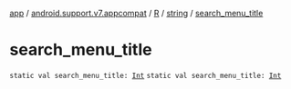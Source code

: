 [app](../../../index.md) / [android.support.v7.appcompat](../../index.md) / [R](../index.md) / [string](index.md) / [search_menu_title](.)

# search_menu_title

`static val search_menu_title: `[`Int`](https://kotlinlang.org/api/latest/jvm/stdlib/kotlin/-int/index.html)
`static val search_menu_title: `[`Int`](https://kotlinlang.org/api/latest/jvm/stdlib/kotlin/-int/index.html)